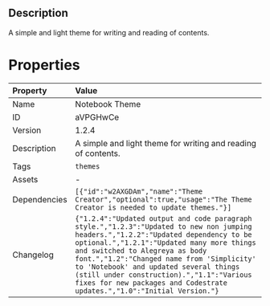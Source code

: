 <h2>Description</h2><p>A simple and light theme for writing and reading of contents.</p>

# Properties

| Property | Value |
| :--- | :--- |
| Name | Notebook Theme |
| ID | aVPGHwCe |
| Version | 1.2.4 |
| Description | A simple and light theme for writing and reading of contents. |
| Tags | `themes` |
| Assets | - |
| Dependencies | `[{"id":"w2AXGDAm","name":"Theme Creator","optional":true,"usage":"The Theme Creator is needed to update themes."}]` |
| Changelog | `{"1.2.4":"Updated output and code paragraph style.","1.2.3":"Updated to new non jumping headers.","1.2.2":"Updated dependency to be optional.","1.2.1":"Updated many more things and switched to Alegreya as body font.","1.2":"Changed name from 'Simplicity' to 'Notebook' and updated several things (still under construction).","1.1":"Various fixes for new packages and Codestrate updates.","1.0":"Initial Version."}` |